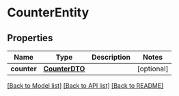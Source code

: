 # CounterEntity

## Properties
Name | Type | Description | Notes
------------ | ------------- | ------------- | -------------
**counter** | [**CounterDTO**](CounterDTO.md) |  | [optional] 

[[Back to Model list]](../nifiDocs.md#documentation-for-models) [[Back to API list]](../nifiDocs.md#documentation-for-api-endpoints) [[Back to README]](../nifiDocs.md)


